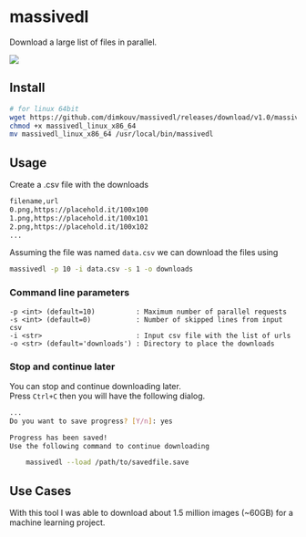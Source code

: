 # massivedl
Download a large list of files in parallel.

![](screenshots/output.gif)

## Install

```bash
# for linux 64bit
wget https://github.com/dimkouv/massivedl/releases/download/v1.0/massivedl_linux_x86_64
chmod +x massivedl_linux_x86_64
mv massivedl_linux_x86_64 /usr/local/bin/massivedl
```

## Usage

Create a .csv file with the downloads
```bash
filename,url
0.png,https://placehold.it/100x100
1.png,https://placehold.it/100x101
2.png,https://placehold.it/100x102
...
```

Assuming the file was named `data.csv` we can download the files using
```bash
massivedl -p 10 -i data.csv -s 1 -o downloads
```


### Command line parameters
```
-p <int> (default=10)          : Maximum number of parallel requests
-s <int> (default=0)           : Number of skipped lines from input csv
-i <str>                       : Input csv file with the list of urls
-o <str> (default='downloads') : Directory to place the downloads
```

### Stop and continue later
You can stop and continue downloading later.  
Press `Ctrl+C` then you will have the following dialog.

```bash
...
Do you want to save progress? [Y/n]: yes

Progress has been saved!
Use the following command to continue downloading

	massivedl --load /path/to/savedfile.save
```


## Use Cases
With this tool I was able to download about 1.5 million images (~60GB) for a machine learning project.
